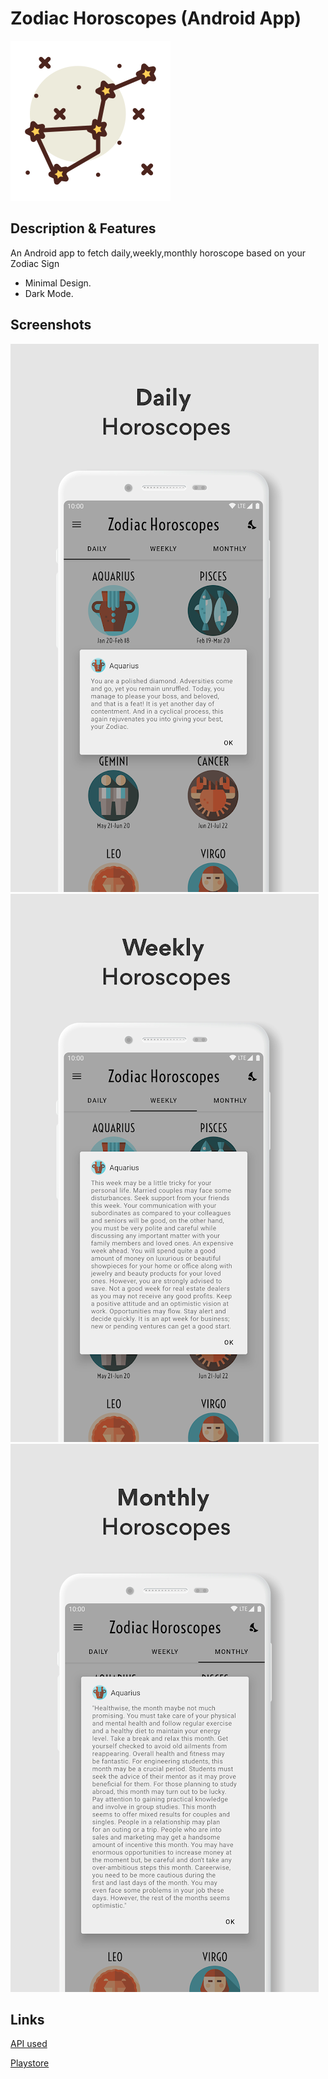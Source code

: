 # Zodiac Horoscopes (Android App)

![App Logo](https://github.com/Fewrie/Zodiac-Horoscopes/blob/master/images/constellation.png "Icon")

## Description & Features
An Android app to fetch daily,weekly,monthly horoscope based on your Zodiac Sign
* Minimal Design.
* Dark Mode.

## Screenshots
![Daily](https://github.com/Fewrie/Zodiac-Horoscopes/blob/master/images/daily.jpg "Daily")
![Weekly](https://github.com/Fewrie/Zodiac-Horoscopes/blob/master/images/weekly.jpg "Weekly")
![Monthly](https://github.com/Fewrie/Zodiac-Horoscopes/blob/master/images/monthly.jpg "Monthly")

## Links
[API used](https://github.com/tapaswenipathak/Horoscope-API)

[Playstore](https://play.google.com/store/apps/details?id=com.enigmaticdevs.zodiachoroscopes)
